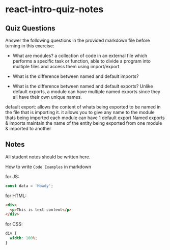 # react-intro-quiz-notes

## Quiz Questions

Answer the following questions in the provided markdown file before turning in this exercise:

- What are modules?
  a collection of code in an external file which performs a specific task or function, able to divide a program into multiple files and access them using import/export

- What is the difference between named and default imports?

- What is the difference between named and default exports?
  Unlike default exports, a module can have multiple named exports since they all have their own unique names.

default export: allows the content of whats being exported to be named in the file that is importing it. it allows you to give any name to the module thats being imported
each module can have 1 default export
Named exports & imports maintain the name of the entity being exported from one module & imported to another

## Notes

All student notes should be written here.

How to write `Code Examples` in markdown

for JS:

```javascript
const data = 'Howdy';
```

for HTML:

```html
<div>
  <p>This is text content</p>
</div>
```

for CSS:

```css
div {
  width: 100%;
}
```
